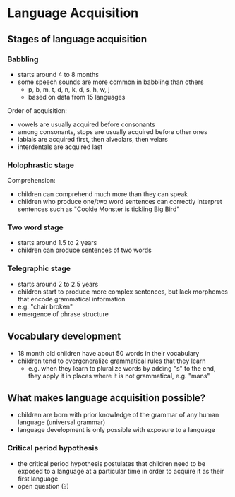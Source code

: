 # Language Acquisition

## Stages of language acquisition

### Babbling

- starts around 4 to 8 months
- some speech sounds are more common in babbling than others
  - p, b, m, t, d, n, k, d, s, h, w, j
  - based on data from 15 languages

Order of acquisition:

- vowels are usually acquired before consonants
- among consonants, stops are usually acquired before other ones
- labials are acquired first, then alveolars, then velars
- interdentals are acquired last

### Holophrastic stage

Comprehension:

- children can comprehend much more than they can speak
- children who produce one/two word sentences can correctly interpret sentences such as "Cookie Monster is tickling Big Bird"

### Two word stage

- starts around 1.5 to 2 years
- children can produce sentences of two words

### Telegraphic stage

- starts around 2 to 2.5 years
- children start to produce more complex sentences, but lack morphemes that encode grammatical information
- e.g. "chair broken"
- emergence of phrase structure

## Vocabulary development

- 18 month old children have about 50 words in their vocabulary
- children tend to overgeneralize grammatical rules that they learn
  - e.g. when they learn to pluralize words by adding "s" to the end, they apply it in places where it is not grammatical, e.g. "mans"

## What makes language acquisition possible?

- children are born with prior knowledge of the grammar of any human language (universal grammar)
- language development is only possible with exposure to a language

### Critical period hypothesis

- the critical period hypothesis postulates that children need to be exposed to a language at a particular time in order to acquire it as their first language
- open question (?)